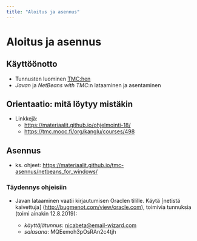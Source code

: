 ```yaml
---
title: "Aloitus ja asennus"
---
```


# Aloitus ja asennus

## Käyttöönotto
- Tunnusten luominen [TMC:hen](https://tmc.mooc.fi)
- *Javan* ja *NetBeans with TMC*:n lataaminen ja asentaminen

## Orientaatio: mitä löytyy mistäkin
- Linkkejä:
	- https://materiaalit.github.io/ohjelmointi-18/
	- https://tmc.mooc.fi/org/kanglu/courses/498

## Asennus
- ks. ohjeet: https://materiaalit.github.io/tmc-asennus/netbeans_for_windows/	

### Täydennys ohjeisiin
- Javan lataaminen vaatii kirjautumisen Oraclen tilille. Käytä [netistä kaivettuja] (http://bugmenot.com/view/oracle.com), toimivia tunnuksia (toimi ainakin 12.8.2019):

	- *käyttäjätunnus*: nicabeta@email-wizard.com
	- *salasana*: MQEemoh3pOsRAn2c4tjh